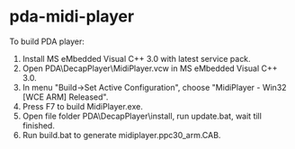# pda-midi-player

To build PDA player:
1. Install MS eMbedded Visual C++ 3.0 with latest service pack.
2. Open PDA\DecapPlayer\MidiPlayer.vcw in MS eMbedded Visual C++ 3.0.
3. In menu "Build->Set Active Configuration", choose "MidiPlayer - Win32 [WCE ARM] Released".
4. Press F7 to build MidiPlayer.exe.
5. Open file folder PDA\DecapPlayer\install, run update.bat, wait till finished.
6. Run build.bat to generate midiplayer.ppc30_arm.CAB. 
